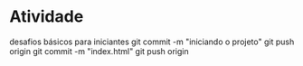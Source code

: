 # Atividade
desafios básicos para iniciantes 
git commit -m "iniciando o projeto"
git push origin <branch1>
git commit -m "index.html"
git push origin <branch1>
 